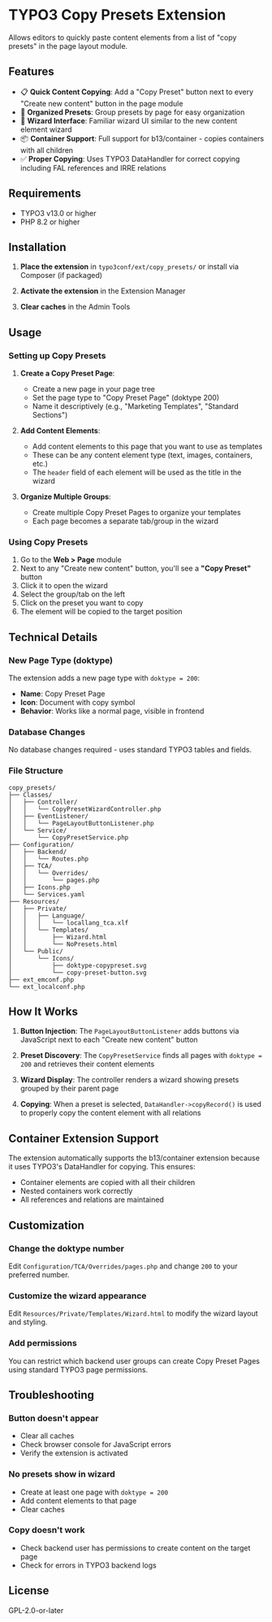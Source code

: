 # TYPO3 Copy Presets Extension

Allows editors to quickly paste content elements from a list of "copy presets" in the page layout module.

## Features

- 📋 **Quick Content Copying**: Add a "Copy Preset" button next to every "Create new content" button in the page module
- 📁 **Organized Presets**: Group presets by page for easy organization
- 🎨 **Wizard Interface**: Familiar wizard UI similar to the new content element wizard
- 📦 **Container Support**: Full support for b13/container - copies containers with all children
- ✅ **Proper Copying**: Uses TYPO3 DataHandler for correct copying including FAL references and IRRE relations

## Requirements

- TYPO3 v13.0 or higher
- PHP 8.2 or higher

## Installation

1. **Place the extension** in `typo3conf/ext/copy_presets/` or install via Composer (if packaged)

2. **Activate the extension** in the Extension Manager

3. **Clear caches** in the Admin Tools

## Usage

### Setting up Copy Presets

1. **Create a Copy Preset Page**:
    - Create a new page in your page tree
    - Set the page type to "Copy Preset Page" (doktype 200)
    - Name it descriptively (e.g., "Marketing Templates", "Standard Sections")

2. **Add Content Elements**:
    - Add content elements to this page that you want to use as templates
    - These can be any content element type (text, images, containers, etc.)
    - The `header` field of each element will be used as the title in the wizard

3. **Organize Multiple Groups**:
    - Create multiple Copy Preset Pages to organize your templates
    - Each page becomes a separate tab/group in the wizard

### Using Copy Presets

1. Go to the **Web > Page** module
2. Next to any "Create new content" button, you'll see a **"Copy Preset"** button
3. Click it to open the wizard
4. Select the group/tab on the left
5. Click on the preset you want to copy
6. The element will be copied to the target position

## Technical Details

### New Page Type (doktype)

The extension adds a new page type with `doktype = 200`:
- **Name**: Copy Preset Page
- **Icon**: Document with copy symbol
- **Behavior**: Works like a normal page, visible in frontend

### Database Changes

No database changes required - uses standard TYPO3 tables and fields.

### File Structure

```
copy_presets/
├── Classes/
│   ├── Controller/
│   │   └── CopyPresetWizardController.php
│   ├── EventListener/
│   │   └── PageLayoutButtonListener.php
│   └── Service/
│       └── CopyPresetService.php
├── Configuration/
│   ├── Backend/
│   │   └── Routes.php
│   ├── TCA/
│   │   └── Overrides/
│   │       └── pages.php
│   ├── Icons.php
│   └── Services.yaml
├── Resources/
│   ├── Private/
│   │   ├── Language/
│   │   │   └── locallang_tca.xlf
│   │   └── Templates/
│   │       ├── Wizard.html
│   │       └── NoPresets.html
│   └── Public/
│       └── Icons/
│           ├── doktype-copypreset.svg
│           └── copy-preset-button.svg
├── ext_emconf.php
└── ext_localconf.php
```

## How It Works

1. **Button Injection**: The `PageLayoutButtonListener` adds buttons via JavaScript next to each "Create new content" button

2. **Preset Discovery**: The `CopyPresetService` finds all pages with `doktype = 200` and retrieves their content elements

3. **Wizard Display**: The controller renders a wizard showing presets grouped by their parent page

4. **Copying**: When a preset is selected, `DataHandler->copyRecord()` is used to properly copy the content element with all relations

## Container Extension Support

The extension automatically supports the b13/container extension because it uses TYPO3's DataHandler for copying. This ensures:
- Container elements are copied with all their children
- Nested containers work correctly
- All references and relations are maintained

## Customization

### Change the doktype number

Edit `Configuration/TCA/Overrides/pages.php` and change `200` to your preferred number.

### Customize the wizard appearance

Edit `Resources/Private/Templates/Wizard.html` to modify the wizard layout and styling.

### Add permissions

You can restrict which backend user groups can create Copy Preset Pages using standard TYPO3 page permissions.

## Troubleshooting

### Button doesn't appear
- Clear all caches
- Check browser console for JavaScript errors
- Verify the extension is activated

### No presets show in wizard
- Create at least one page with `doktype = 200`
- Add content elements to that page
- Clear caches

### Copy doesn't work
- Check backend user has permissions to create content on the target page
- Check for errors in TYPO3 backend logs

## License

GPL-2.0-or-later
